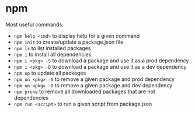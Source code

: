 # npm

Most useful commands:

* `npm help <cmd>` to display help for a given command
* `npm init` to create/update a package.json file
* `npm ls` to list installed packages
* `npm i` to install all dependencies
* `npm i <pkg> -S` to download a package and use it as a prod dependency
* `npm i <pkg> -D` to download a package and use it as a dev dependency
* `npm up` to update all packages
* `npm un <pkg> -S` to remove a given package and prod dependency
* `npm un <pkg> -D` to remove a given package and dev dependency
* `npm prune` to remove all downloaded packages that are not dependencies
* `npm run <script>` to run a given script from package.json
